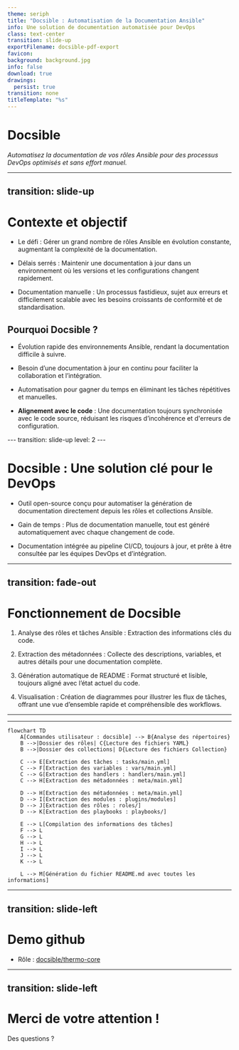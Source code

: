 ```yaml
---
theme: seriph
title: "Docsible : Automatisation de la Documentation Ansible"
info: Une solution de documentation automatisée pour DevOps
class: text-center
transition: slide-up
exportFilename: docsible-pdf-export
favicon: 
background: background.jpg
info: false
download: true
drawings:
  persist: true
transition: none
titleTemplate: "%s"
---
```


# **Docsible**

*Automatisez la documentation de vos rôles Ansible pour des processus DevOps optimisés et sans effort manuel.*

---
transition: slide-up
---

# Contexte et objectif
<v-click>

- <span v-mark.orange="1">Le défi</span> : Gérer un grand nombre de rôles Ansible en évolution constante, augmentant la complexité de la documentation.
</v-click>
<v-click>

- <span v-mark.orange="2">Délais serrés</span> : Maintenir une documentation à jour dans un environnement où les versions et les configurations changent rapidement.
</v-click>
<v-click>

- <span v-mark.orange="3">Documentation manuelle</span> : Un processus fastidieux, sujet aux erreurs et difficilement scalable avec les besoins croissants de conformité et de standardisation.
</v-click>


## Pourquoi Docsible ?
<v-click>

- <span v-mark.orange="4">Évolution rapide</span> des environnements Ansible, rendant la documentation difficile à suivre.
</v-click>
<v-click>

- Besoin d’une documentation <span v-mark.orange="5">à jour en continu</span> pour faciliter la collaboration et l’intégration.
</v-click>
<v-click>

- Automatisation pour <span v-mark.orange="6">gagner du temps</span> en éliminant les tâches répétitives et manuelles.
</v-click>
<v-click>

- <span v-mark.orange="7">**Alignement avec le code**</span> : Une documentation toujours synchronisée avec le code source, réduisant les risques d’incohérence et d'erreurs de configuration.
</v-click>
---
transition: slide-up
level: 2
---

# Docsible : Une solution clé pour le DevOps
<v-click>

- Outil <span v-mark.orange="1">open-source</span> conçu pour automatiser la génération de documentation directement depuis les rôles et collections Ansible.
</v-click>
<v-click>

- <span v-mark.orange="2">Gain de temps</span> : Plus de documentation manuelle, tout est généré automatiquement avec chaque changement de code.
</v-click>
<v-click>

- Documentation <span v-mark.orange="3">intégrée au pipeline CI/CD</span>, toujours à jour, et prête à être consultée par les équipes DevOps et d’intégration.
</v-click>

---
transition: fade-out
---

# Fonctionnement de Docsible
<v-click>

1. <span v-mark.orange="1">Analyse des rôles et tâches Ansible</span> : Extraction des informations clés du code.
</v-click>
<v-click>

2. <span v-mark.orange="2">Extraction des métadonnées</span> : Collecte des descriptions, variables, et autres détails pour une documentation complète.
</v-click>
<v-click>

3. <span v-mark.orange="3">Génération automatique de README</span> : Format structuré et lisible, toujours aligné avec l’état actuel du code.
</v-click>
<v-click>

4. <span v-mark.orange="4">Visualisation</span> : Création de diagrammes pour illustrer les flux de tâches, offrant une vue d’ensemble rapide et compréhensible des workflows.
</v-click>

---
---

```mermaid
flowchart TD
    A[Commandes utilisateur : docsible] --> B{Analyse des répertoires}
    B -->|Dossier des rôles| C{Lecture des fichiers YAML}
    B -->|Dossier des collections| D{Lecture des fichiers Collection}
    
    C --> E[Extraction des tâches : tasks/main.yml]
    C --> F[Extraction des variables : vars/main.yml]
    C --> G[Extraction des handlers : handlers/main.yml]
    C --> H[Extraction des métadonnées : meta/main.yml]
    
    D --> H[Extraction des métadonnées : meta/main.yml]
    D --> I[Extraction des modules : plugins/modules]
    D --> J[Extraction des rôles : roles/]
    D --> K[Extraction des playbooks : playbooks/]
    
    E --> L[Compilation des informations des tâches]
    F --> L
    G --> L
    H --> L
    I --> L
    J --> L
    K --> L
    
    L --> M[Génération du fichier README.md avec toutes les informations]
```

---
transition: slide-left
---

# Demo github

- Rôle : [docsible/thermo-core](https://github.com/docsible/thermo-core)

---
transition: slide-left
---

# Merci de votre attention !

<v-click>Des questions ?</v-click>